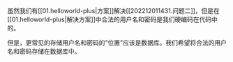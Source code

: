 虽然我们有[[01.helloworld-plus|方案]]解决[[202212011431.问题二]]，但是在[[01.helloworld-plus|解决方案]]中合法的用户名和密码是我们硬编码在代码中的。

但是，更常见的存储用户名和密码的"位置"应该是数据库。我们希望将合法的用户名和密码存储在数据库中。
